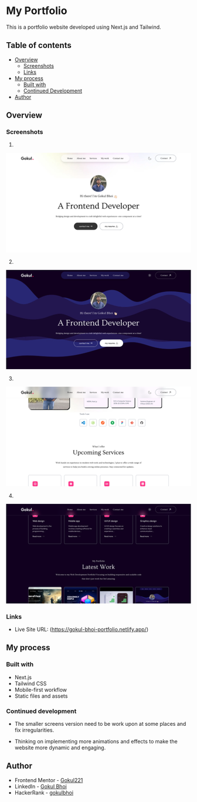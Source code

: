 # My Portfolio

This is a portfolio website developed using Next.js and Tailwind.

## Table of contents

- [Overview](#overview)
  - [Screenshots](#screenshots)
  - [Links](#links)
- [My process](#my-process)
  - [Built with](#built-with)
  - [Continued Development](#continued-development)
- [Author](#author)

## Overview

### Screenshots

1.
![](./ss_header.png)

2.
![](./ss_header_dark.png)

3.
![](./ss_random.png)

4.
![](./ss_random_dark.png)

### Links

- Live Site URL: (https://gokul-bhoi-portfolio.netlify.app/)

## My process

### Built with

- Next.js
- Tailwind CSS
- Mobile-first workflow
- Static files and assets

### Continued development

- The smaller screens version need to be work upon at some places and fix irregularities.

- Thinking on implementing more animations and effects to make the website more dynamic and engaging.

## Author

- Frontend Mentor - [Gokul221](https://www.frontendmentor.io/profile/Gokul221)
- LinkedIn - [Gokul Bhoi](https://www.linkedin.com/in/gokul-bhoi-3b8b39188)
- HackerRank - [gokulbhoi](https://www.hackerrank.com/profile/gokulbhoi)
